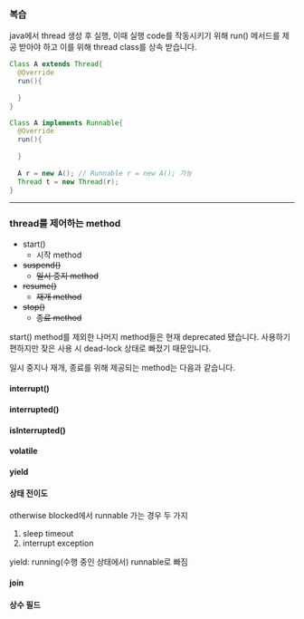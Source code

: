 ### 복습

java에서 thread 생성 후 실행, 이때 실행 code를 작동시키기 위해 run() 메서드를 제공 받아야 하고 이를 위해 thread class를 상속 받습니다.

```java
Class A extends Thread{
  @Override
  run(){
  
  }
}
```

```java
Class A implements Runnable{
  @Override
  run(){
  
  }
  
  A r = new A(); // Runnable r = new A(); 가능
  Thread t = new Thread(r);
}
```

---

### thread를 제어하는 method

- start()
  - 시작 method
- ~~suspend()~~
  - ~~일시 중지 method~~
- ~~resume()~~
  - ~~재개 method~~
- ~~stop()~~
  - ~~종료 method~~

start() method를 제외한 나머지 method들은 현재 deprecated 됐습니다. 사용하기 편하지만 잦은 사용 시 dead-lock 상태로 빠졌기 때문입니다.

일시 중지나 재개, 종료를 위해 제공되는 method는 다음과 같습니다.

#### interrupt()
#### interrupted()
#### isInterrupted()


#### volatile

#### yield

#### 상태 전이도

otherwise blocked에서 runnable 가는 경우 두 가지
1. sleep timeout
2. interrupt exception

yield: running(수행 중인 상태에서) runnable로 빠짐

#### join

#### 상수 필드
